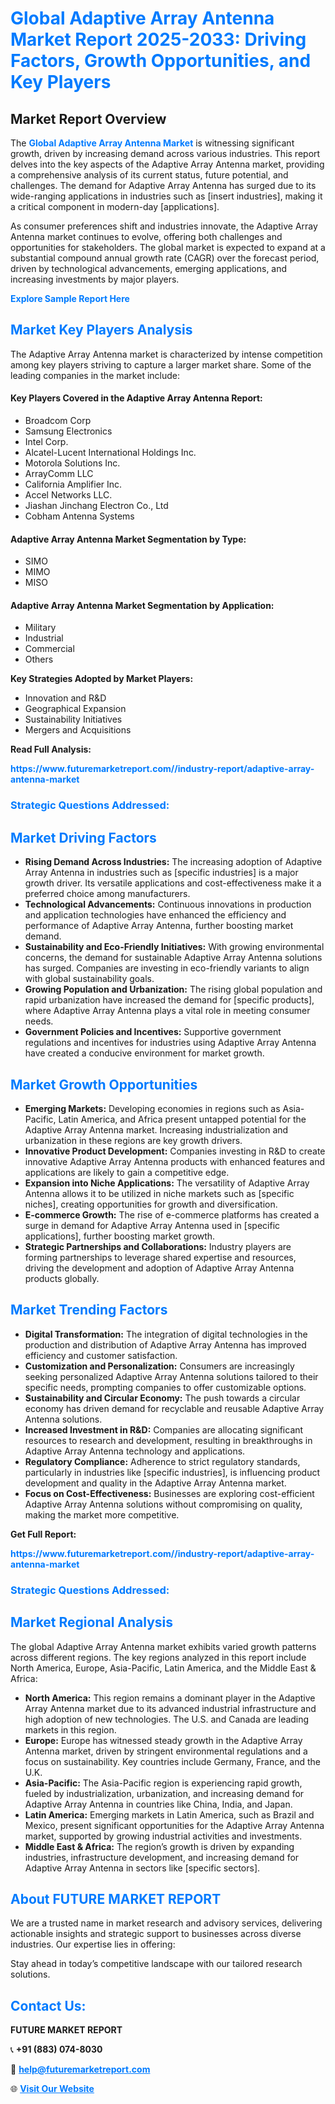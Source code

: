 <h1 style="color: #007BFF;">Global Adaptive Array Antenna Market Report 2025-2033: Driving Factors, Growth Opportunities, and Key Players</h1>

<section id="overview">
<h2>Market Report Overview</h2>
<p>The <a href="https://www.futuremarketreport.com//industry-report/adaptive-array-antenna-market" style="color: #007BFF; text-decoration: none;"><strong>Global Adaptive Array Antenna Market</strong></a> is witnessing significant growth, driven by increasing demand across various industries. This report delves into the key aspects of the Adaptive Array Antenna market, providing a comprehensive analysis of its current status, future potential, and challenges. The demand for Adaptive Array Antenna has surged due to its wide-ranging applications in industries such as [insert industries], making it a critical component in modern-day [applications].</p>
<p>As consumer preferences shift and industries innovate, the Adaptive Array Antenna market continues to evolve, offering both challenges and opportunities for stakeholders. The global market is expected to expand at a substantial compound annual growth rate (CAGR) over the forecast period, driven by technological advancements, emerging applications, and increasing investments by major players.</p>
</section>

<section id="overview">
<p><a href="https://www.futuremarketreport.com//request-sample/reportId=55438" style="color: #007BFF; text-decoration: none;"><strong>Explore Sample Report Here</strong></a></p>
</section>

<section id="key-players">
<h2 style="color: #007BFF;">Market Key Players Analysis</h2>
<p>The Adaptive Array Antenna market is characterized by intense competition among key players striving to capture a larger market share. Some of the leading companies in the market include:</p>
<h4>Key Players Covered in the Adaptive Array Antenna Report:</h4>
<ul><li>Broadcom Corp</li><li>Samsung Electronics</li><li>Intel Corp.</li><li>Alcatel-Lucent International Holdings Inc.</li><li>Motorola Solutions Inc.</li><li>ArrayComm LLC</li><li>California Amplifier Inc.</li><li>Accel Networks LLC.</li><li>Jiashan Jinchang Electron Co., Ltd</li><li>Cobham Antenna Systems</li></ul>
<h4>Adaptive Array Antenna Market Segmentation by Type:</h4>
<ul><li>SIMO</li><li>MIMO</li><li>MISO</li></ul>

<h4>Adaptive Array Antenna Market Segmentation by Application:</h4>
<ul><li>Military</li><li>Industrial</li><li>Commercial</li><li>Others</li></ul>
<p><strong>Key Strategies Adopted by Market Players:</strong></p>
<ul>
<li>Innovation and R&D</li>
<li>Geographical Expansion</li>
<li>Sustainability Initiatives</li>
<li>Mergers and Acquisitions</li>
</ul>
</section>

<section>
<p><strong>Read Full Analysis: </strong></p><a href="https://www.futuremarketreport.com//industry-report/adaptive-array-antenna-market" style="color: #007BFF; text-decoration: none;"><strong>https://www.futuremarketreport.com//industry-report/adaptive-array-antenna-market</strong></a>
<h3 style="color: #007BFF;">Strategic Questions Addressed:</h3>
</section>

<section id="driving-factors">
<h2 style="color: #007BFF;">Market Driving Factors</h2>
<ul>
<li><strong>Rising Demand Across Industries:</strong> The increasing adoption of Adaptive Array Antenna in industries such as [specific industries] is a major growth driver. Its versatile applications and cost-effectiveness make it a preferred choice among manufacturers.</li>
<li><strong>Technological Advancements:</strong> Continuous innovations in production and application technologies have enhanced the efficiency and performance of Adaptive Array Antenna, further boosting market demand.</li>
<li><strong>Sustainability and Eco-Friendly Initiatives:</strong> With growing environmental concerns, the demand for sustainable Adaptive Array Antenna solutions has surged. Companies are investing in eco-friendly variants to align with global sustainability goals.</li>
<li><strong>Growing Population and Urbanization:</strong> The rising global population and rapid urbanization have increased the demand for [specific products], where Adaptive Array Antenna plays a vital role in meeting consumer needs.</li>
<li><strong>Government Policies and Incentives:</strong> Supportive government regulations and incentives for industries using Adaptive Array Antenna have created a conducive environment for market growth.</li>
</ul>
</section>

<section id="growth-opportunities">
<h2 style="color: #007BFF;">Market Growth Opportunities</h2>
<ul>
<li><strong>Emerging Markets:</strong> Developing economies in regions such as Asia-Pacific, Latin America, and Africa present untapped potential for the Adaptive Array Antenna market. Increasing industrialization and urbanization in these regions are key growth drivers.</li>
<li><strong>Innovative Product Development:</strong> Companies investing in R&D to create innovative Adaptive Array Antenna products with enhanced features and applications are likely to gain a competitive edge.</li>
<li><strong>Expansion into Niche Applications:</strong> The versatility of Adaptive Array Antenna allows it to be utilized in niche markets such as [specific niches], creating opportunities for growth and diversification.</li>
<li><strong>E-commerce Growth:</strong> The rise of e-commerce platforms has created a surge in demand for Adaptive Array Antenna used in [specific applications], further boosting market growth.</li>
<li><strong>Strategic Partnerships and Collaborations:</strong> Industry players are forming partnerships to leverage shared expertise and resources, driving the development and adoption of Adaptive Array Antenna products globally.</li>
</ul>
</section>

<section id="trending-factors">
<h2 style="color: #007BFF;">Market Trending Factors</h2>
<ul>
<li><strong>Digital Transformation:</strong> The integration of digital technologies in the production and distribution of Adaptive Array Antenna has improved efficiency and customer satisfaction.</li>
<li><strong>Customization and Personalization:</strong> Consumers are increasingly seeking personalized Adaptive Array Antenna solutions tailored to their specific needs, prompting companies to offer customizable options.</li>
<li><strong>Sustainability and Circular Economy:</strong> The push towards a circular economy has driven demand for recyclable and reusable Adaptive Array Antenna solutions.</li>
<li><strong>Increased Investment in R&D:</strong> Companies are allocating significant resources to research and development, resulting in breakthroughs in Adaptive Array Antenna technology and applications.</li>
<li><strong>Regulatory Compliance:</strong> Adherence to strict regulatory standards, particularly in industries like [specific industries], is influencing product development and quality in the Adaptive Array Antenna market.</li>
<li><strong>Focus on Cost-Effectiveness:</strong> Businesses are exploring cost-efficient Adaptive Array Antenna solutions without compromising on quality, making the market more competitive.</li>
</ul>
</section>

<section>
<p><strong>Get Full Report: </strong></p><a href="https://www.futuremarketreport.com//industry-report/adaptive-array-antenna-market" style="color: #007BFF; text-decoration: none;"><strong>https://www.futuremarketreport.com//industry-report/adaptive-array-antenna-market</strong></a>
<h3 style="color: #007BFF;">Strategic Questions Addressed:</h3>
</section>


<section id="regional-analysis">
<h2 style="color: #007BFF;">Market Regional Analysis</h2>
<p>The global Adaptive Array Antenna market exhibits varied growth patterns across different regions. The key regions analyzed in this report include North America, Europe, Asia-Pacific, Latin America, and the Middle East & Africa:</p>
<ul>
<li><strong>North America:</strong> This region remains a dominant player in the Adaptive Array Antenna market due to its advanced industrial infrastructure and high adoption of new technologies. The U.S. and Canada are leading markets in this region.</li>
<li><strong>Europe:</strong> Europe has witnessed steady growth in the Adaptive Array Antenna market, driven by stringent environmental regulations and a focus on sustainability. Key countries include Germany, France, and the U.K.</li>
<li><strong>Asia-Pacific:</strong> The Asia-Pacific region is experiencing rapid growth, fueled by industrialization, urbanization, and increasing demand for Adaptive Array Antenna in countries like China, India, and Japan.</li>
<li><strong>Latin America:</strong> Emerging markets in Latin America, such as Brazil and Mexico, present significant opportunities for the Adaptive Array Antenna market, supported by growing industrial activities and investments.</li>
<li><strong>Middle East & Africa:</strong> The region’s growth is driven by expanding industries, infrastructure development, and increasing demand for Adaptive Array Antenna in sectors like [specific sectors].</li>
</ul>
</section>

<footer>
<h2 style="color: #007BFF;">About FUTURE MARKET REPORT</h2>
<p>We are a trusted name in market research and advisory services, delivering actionable insights and strategic support to businesses across diverse industries. Our expertise lies in offering:</p>

<p>Stay ahead in today’s competitive landscape with our tailored research solutions.</p>

<h2 style="color: #007BFF;">Contact Us:</h2>
<p><strong>FUTURE MARKET REPORT</strong></p>
<p>📞 <strong>+91 (883) 074-8030</strong></p>
<p>📧 <strong><a href="mailto:help@futuremarketreport.com" style="color: #007BFF;">help@futuremarketreport.com</a></strong></p>
<p>🌐 <strong><a href="https://www.futuremarketreport.com/" style="color: #007BFF;">Visit Our Website</a></strong></p>
</footer>